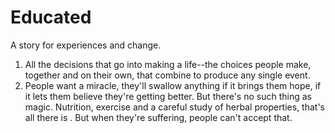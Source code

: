 # Educated

A story for experiences and change.

1. All the decisions that go into making a life--the choices people make, together and on their own, that combine to produce any single event.
2. People want a miracle, they'll swallow anything if it brings them hope, if it lets them believe they're getting better. But there's no such thing as magic. Nutrition, exercise and a careful study of herbal properties, that's all there is . But when they're suffering, people can't accept that. 
